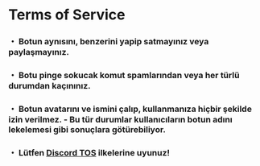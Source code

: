 # Terms of Service
### ・ Botun aynısını, benzerini yapip satmayınız veya paylaşmayınız.
### ・ Botu pinge sokucak komut spamlarından veya her türlü durumdan kaçınınız.
### ・ Botun avatarını ve ismini çalıp, kullanmanıza hiçbir şekilde izin verilmez. - Bu tür durumlar kullanıcıların botun adını lekelemesi gibi sonuçlara götürebiliyor.
### ・ Lütfen [Discord TOS](https://discord.com/terms) ilkelerine uyunuz!
